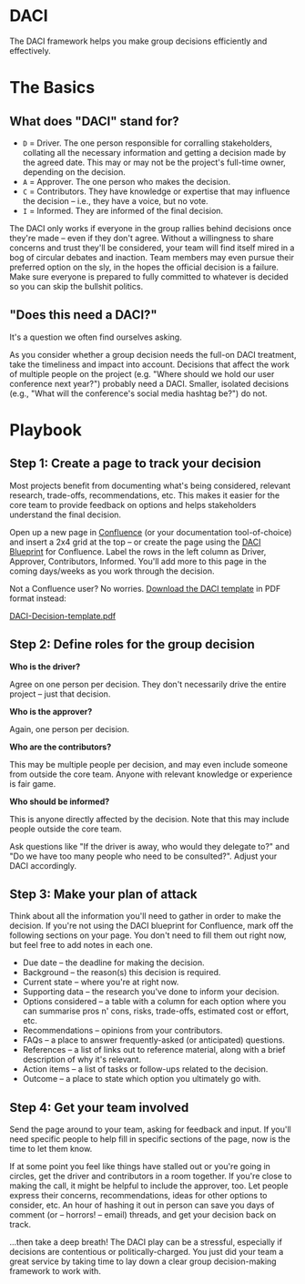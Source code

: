 # DACI

The DACI framework helps you make group decisions efficiently and effectively.

# The Basics

## What does "DACI" stand for?

- `D` = Driver. The one person responsible for corralling stakeholders, collating all the necessary information and getting a decision made by the agreed date. This may or may not be the project's full-time owner, depending on the decision.
- `A` = Approver. The one person who makes the decision.
- `C` = Contributors. They have knowledge or expertise that may influence the decision – i.e., they have a voice, but no vote.
- `I` = Informed. They are informed of the final decision.

The DACI only works if everyone in the group rallies behind decisions once they're made – even if they don't agree. Without a willingness to share concerns and trust they'll be considered, your team will find itself mired in a bog of circular debates and inaction. Team members may even pursue their preferred option on the sly, in the hopes the official decision is a failure. Make sure everyone is prepared to fully committed to whatever is decided so you can skip the bullshit politics.

## "Does this need a DACI?"

It's a question we often find ourselves asking.

As you consider whether a group decision needs the full-on DACI treatment, take the timeliness and impact into account. Decisions that affect the work of multiple people on the project (e.g. "Where should we hold our user conference next year?") probably need a DACI. Smaller, isolated decisions (e.g., "What will the conference's social media hashtag be?") do not.

# Playbook

## Step 1: Create a page to track your decision

Most projects benefit from documenting what's being considered, relevant research, trade-offs, recommendations, etc. This makes it easier for the core team to provide feedback on options and helps stakeholders understand the final decision.

Open up a new page in [Confluence](https://www.atlassian.com/software/confluence.html) (or your documentation tool-of-choice) and insert a 2x4 grid at the top – or create the page using the [DACI Blueprint](https://marketplace.atlassian.com/plugins/atlassian-playbook-daci-decision/cloud/overview) for Confluence. Label the rows in the left column as Driver, Approver, Contributors, Informed. You'll add more to this page in the coming days/weeks as you work through the decision.

Not a Confluence user? No worries. [Download the DACI template](https://www.atlassian.com/dam/jcr:f6b56375-3d78-496a-857e-ca47e89816ce/DACI-Decision-template.pdf) in PDF format instead:

[DACI-Decision-template.pdf](DACI-Decision-template-1dc3cc0e-d042-45f0-9004-ea91c2ae0f4c.pdf)

## Step 2: Define roles for the group decision

**Who is the driver?**

Agree on one person per decision. They don't necessarily drive the entire project – just that decision.

**Who is the approver?**

Again, one person per decision.

**Who are the contributors?**

This may be multiple people per decision, and may even include someone from outside the core team. Anyone with relevant knowledge or experience is fair game.

**Who should be informed?**

This is anyone directly affected by the decision. Note that this may include people outside the core team.

Ask questions like "If the driver is away, who would they delegate to?" and "Do we have too many people who need to be consulted?". Adjust your DACI accordingly.

## Step 3: Make your plan of attack

Think about all the information you'll need to gather in order to make the decision. If you're not using the DACI blueprint for Confluence, mark off the following sections on your page. You don't need to fill them out right now, but feel free to add notes in each one.

- Due date – the deadline for making the decision.
- Background – the reason(s) this decision is required.
- Current state – where you're at right now.
- Supporting data – the research you've done to inform your decision.
- Options considered – a table with a column for each option where you can summarise pros n' cons, risks, trade-offs, estimated cost or effort, etc.
- Recommendations – opinions from your contributors.
- FAQs – a place to answer frequently-asked (or anticipated) questions.
- References – a list of links out to reference material, along with a brief description of why it's relevant.
- Action items – a list of tasks or follow-ups related to the decision.
- Outcome – a place to state which option you ultimately go with.

## Step 4: Get your team involved

Send the page around to your team, asking for feedback and input. If you'll need specific people to help fill in specific sections of the page, now is the time to let them know.

If at some point you feel like things have stalled out or you're going in circles, get the driver and contributors in a room together. If you're close to making the call, it might be helpful to include the approver, too. Let people express their concerns, recommendations, ideas for other options to consider, etc. An hour of hashing it out in person can save you days of comment (or – horrors! – email) threads, and get your decision back on track.

...then take a deep breath! The DACI play can be a stressful, especially if decisions are contentious or politically-charged. You just did your team a great service by taking time to lay down a clear group decision-making framework to work with.
